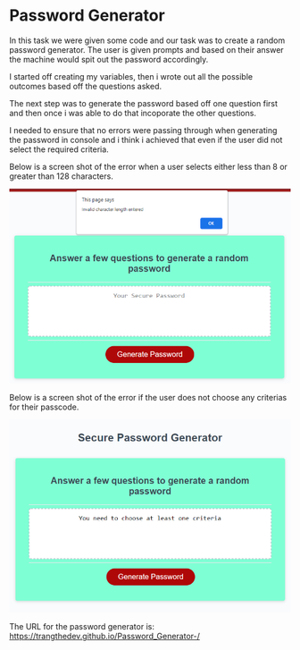 # Password Generator

In this task we were given some code and our task was to create a random password generator.
The user is given prompts and based on their answer the machine would spit out the password accordingly.

I started off creating my variables, then i wrote out all the possible outcomes based off the questions asked.

The next step was to generate the password based off one question first and then once i was able to do that incoporate the other questions.

I needed to ensure that no errors were passing through when generating the password in console and i think i achieved that even if the user did not select the required criteria.

Below is a screen shot of the error when a user selects either less than 8 or greater than 128 characters.

![Invalid character length](Invalid_character_length.PNG)

Below is a screen shot of the error if the user does not choose any criterias for their passcode.

![no Criteria](No_criteria.PNG)

The URL for the password generator is: https://trangthedev.github.io/Password_Generator-/



